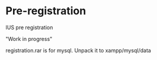 # Pre-registration
IUS pre registration

"Work in progress"


registration.rar is for mysql. Unpack it to xampp/mysql/data
